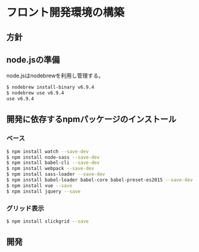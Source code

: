 # フロント開発環境の構築

## 方針

## node.jsの準備
node.jsはnodebrewを利用し管理する。
```bash
$ nodebrew install-binary v6.9.4 
$ nodebrew use v6.9.4
use v6.9.4
```

## 開発に依存するnpmパッケージのインストール

### ベース
```bash
$ npm install watch --save-dev
$ npm install node-sass --save-dev
$ npm install babel-cli --save-dev
$ npm install webpack --save-dev
$ npm install sass-loader --save-dev
$ npm install babel-loader babel-core babel-preset-es2015 --save-dev
$ npm install vue --save
$ npm install jquery --save
```

### グリッド表示
```bash
$ npm install slickgrid --save
```

## 開発 






